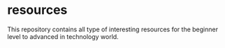 # resources
This repository contains all type of interesting resources for the beginner level to advanced in technology world.
